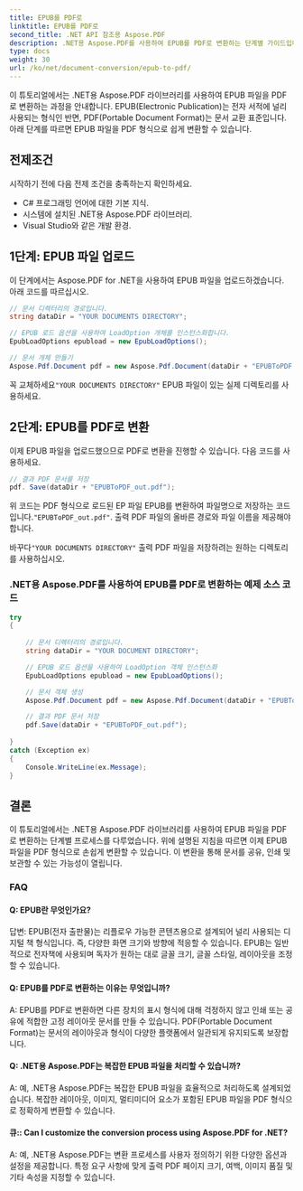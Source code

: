 ```yaml
---
title: EPUB를 PDF로
linktitle: EPUB를 PDF로
second_title: .NET API 참조용 Aspose.PDF
description: .NET용 Aspose.PDF를 사용하여 EPUB를 PDF로 변환하는 단계별 가이드입니다.
type: docs
weight: 30
url: /ko/net/document-conversion/epub-to-pdf/
---
```

이 튜토리얼에서는 .NET용 Aspose.PDF 라이브러리를 사용하여 EPUB 파일을 PDF로 변환하는 과정을 안내합니다. EPUB(Electronic Publication)는 전자 서적에 널리 사용되는 형식인 반면, PDF(Portable Document Format)는 문서 교환 표준입니다. 아래 단계를 따르면 EPUB 파일을 PDF 형식으로 쉽게 변환할 수 있습니다.

## 전제조건
시작하기 전에 다음 전제 조건을 충족하는지 확인하세요.

- C# 프로그래밍 언어에 대한 기본 지식.
- 시스템에 설치된 .NET용 Aspose.PDF 라이브러리.
- Visual Studio와 같은 개발 환경.

## 1단계: EPUB 파일 업로드
이 단계에서는 Aspose.PDF for .NET을 사용하여 EPUB 파일을 업로드하겠습니다. 아래 코드를 따르십시오.

```csharp
// 문서 디렉터리의 경로입니다.
string dataDir = "YOUR DOCUMENTS DIRECTORY";

// EPUB 로드 옵션을 사용하여 LoadOption 개체를 인스턴스화합니다.
EpubLoadOptions epubload = new EpubLoadOptions();

// 문서 개체 만들기
Aspose.Pdf.Document pdf = new Aspose.Pdf.Document(dataDir + "EPUBToPDF.epub", epubload);
```

 꼭 교체하세요`"YOUR DOCUMENTS DIRECTORY"` EPUB 파일이 있는 실제 디렉토리를 사용하세요.

## 2단계: EPUB를 PDF로 변환
이제 EPUB 파일을 업로드했으므로 PDF로 변환을 진행할 수 있습니다. 다음 코드를 사용하세요.

```csharp
// 결과 PDF 문서를 저장
pdf. Save(dataDir + "EPUBToPDF_out.pdf");
```

 위 코드는 PDF 형식으로 로드된 EP 파일 EPUB를 변환하여 파일명으로 저장하는 코드입니다.`"EPUBToPDF_out.pdf"`. 출력 PDF 파일의 올바른 경로와 파일 이름을 제공해야 합니다.


 바꾸다`"YOUR DOCUMENTS DIRECTORY"` 출력 PDF 파일을 저장하려는 원하는 디렉토리를 사용하십시오.

### .NET용 Aspose.PDF를 사용하여 EPUB를 PDF로 변환하는 예제 소스 코드

```csharp
try
{
	
	// 문서 디렉터리의 경로입니다.
	string dataDir = "YOUR DOCUMENT DIRECTORY";

	// EPUB 로드 옵션을 사용하여 LoadOption 객체 인스턴스화
	EpubLoadOptions epubload = new EpubLoadOptions();

	// 문서 객체 생성
	Aspose.Pdf.Document pdf = new Aspose.Pdf.Document(dataDir + "EPUBToPDF.epub", epubload);

	// 결과 PDF 문서 저장
	pdf.Save(dataDir + "EPUBToPDF_out.pdf");
	
}
catch (Exception ex)
{
	Console.WriteLine(ex.Message);
}

```

## 결론
이 튜토리얼에서는 .NET용 Aspose.PDF 라이브러리를 사용하여 EPUB 파일을 PDF로 변환하는 단계별 프로세스를 다루었습니다. 위에 설명된 지침을 따르면 이제 EPUB 파일을 PDF 형식으로 손쉽게 변환할 수 있습니다. 이 변환을 통해 문서를 공유, 인쇄 및 보관할 수 있는 가능성이 열립니다.

### FAQ

#### Q: EPUB란 무엇인가요?

답변: EPUB(전자 출판물)는 리플로우 가능한 콘텐츠용으로 설계되어 널리 사용되는 디지털 책 형식입니다. 즉, 다양한 화면 크기와 방향에 적응할 수 있습니다. EPUB는 일반적으로 전자책에 사용되며 독자가 원하는 대로 글꼴 크기, 글꼴 스타일, 레이아웃을 조정할 수 있습니다.

#### Q: EPUB를 PDF로 변환하는 이유는 무엇입니까?

A: EPUB를 PDF로 변환하면 다른 장치의 표시 형식에 대해 걱정하지 않고 인쇄 또는 공유에 적합한 고정 레이아웃 문서를 만들 수 있습니다. PDF(Portable Document Format)는 문서의 레이아웃과 형식이 다양한 플랫폼에서 일관되게 유지되도록 보장합니다.

#### Q: .NET용 Aspose.PDF는 복잡한 EPUB 파일을 처리할 수 있습니까?

A: 예, .NET용 Aspose.PDF는 복잡한 EPUB 파일을 효율적으로 처리하도록 설계되었습니다. 복잡한 레이아웃, 이미지, 멀티미디어 요소가 포함된 EPUB 파일을 PDF 형식으로 정확하게 변환할 수 있습니다.

#### 큐:: Can I customize the conversion process using Aspose.PDF for .NET?

A: 예, .NET용 Aspose.PDF는 변환 프로세스를 사용자 정의하기 위한 다양한 옵션과 설정을 제공합니다. 특정 요구 사항에 맞게 출력 PDF 페이지 크기, 여백, 이미지 품질 및 기타 속성을 지정할 수 있습니다.
